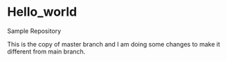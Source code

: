 # Hello_world
Sample Repository

This is the  copy of master branch and I am doing some changes to make it different from main branch.
